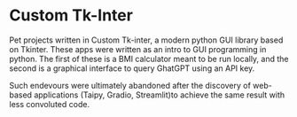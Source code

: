 # Custom Tk-Inter

Pet projects written in Custom Tk-inter, a modern python GUI library based on Tkinter. These apps were written as an intro to GUI programming in python. The first of these is a BMI calculator meant to be run locally, and the second is a graphical interface to query GhatGPT using an API key. 

Such endevours were ultimately abandoned after the discovery of web-based applications (Taipy, Gradio, Streamlit)to achieve the same result with less convoluted code. 
